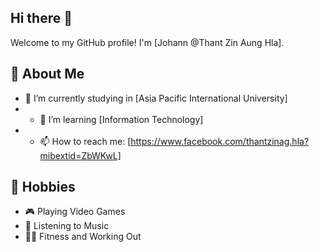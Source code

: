 ## Hi there 👋

Welcome to my GitHub profile! I'm [Johann @Thant Zin Aung Hla].

## 🚀 About Me
- 🔭 I’m currently studying in [Asia Pacific International University]
- - 🌱 I’m learning [Information Technology]
- - 📫 How to reach me: [https://www.facebook.com/thantzinag.hla?mibextid=ZbWKwL]
 
## 🎨 Hobbies
- 🎮 Playing Video Games
- 🎵 Listening to Music
- 🏋️‍♂️ Fitness and Working Out

